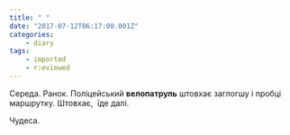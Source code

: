 ```yaml
---
title: " "
date: "2017-07-12T06:17:00.001Z"
categories:
    - diary
tags:
    - imported
    - r:eviewed
---
```


Середа. Ранок. Поліцейський **велопатруль** штовхає заглогшу і пробці маршрутку. Штовхає,  їде далі.

Чудеса.
